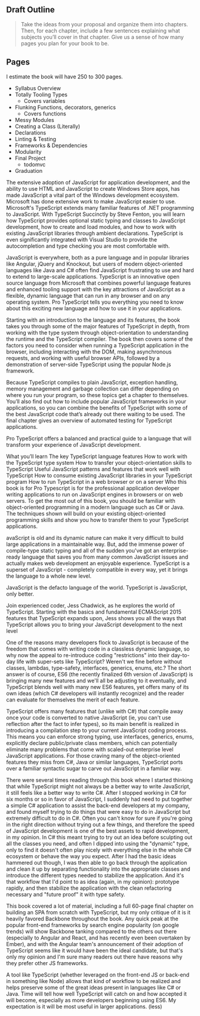 ## Draft Outline

> Take the ideas from your proposal and organize them into chapters. Then, for each chapter, include a few sentences explaining what subjects you’ll cover in that chapter. Give us a sense of how many pages you plan for your book to be.

## Pages

I estimate the book will have 250 to 300 pages.

- Syllabus Overview
- Totally Tooling Types
  - Covers variables
- Flunking Functions, decorators, generics
  - Covers functions
- Messy Modules
- Creating a Class (Literally)
- Declarations
- Linting & Testing
- Frameworks & Dependencies
- Modularity
- Final Project
  - todomvc
- Graduation

The extensive adoption of JavaScript for application development, and the ability to use HTML and JavaScript to create Windows Store apps, has made JavaScript a vital part of the Windows development ecosystem. Microsoft has done extensive work to make JavaScript easier to use. Microsoft's TypeScript extends many familiar features of .NET programming to JavaScript. With TypeScript Succinctly by Steve Fenton, you will learn how TypeScript provides optional static typing and classes to JavaScript development, how to create and load modules, and how to work with existing JavaScript libraries through ambient declarations. TypeScript is even significantly integrated with Visual Studio to provide the autocompletion and type checking you are most comfortable with.

JavaScript is everywhere, both as a pure language and in popular libraries like Angular, jQuery and Knockout, but users of modern object-oriented languages like Java and C# often find JavaScript frustrating to use and hard to extend to large-scale applications. TypeScript is an innovative open source language from Microsoft that combines powerful language features and enhanced tooling support with the key attractions of JavaScript as a flexible, dynamic language that can run in any browser and on any operating system. Pro TypeScript tells you everything you need to know about this exciting new language and how to use it in your applications.

Starting with an introduction to the language and its features, the book takes you through some of the major features of TypeScript in depth, from working with the type system through object-orientation to understanding the runtime and the TypeScript compiler. The book then covers some of the factors you need to consider when running a TypeScript application in the browser, including interacting with the DOM, making asynchronous requests, and working with useful browser APIs, followed by a demonstration of server-side TypeScript using the popular Node.js framework.

Because TypeScript compiles to plain JavaScript, exception handling, memory management and garbage collection can differ depending on where you run your program, so these topics get a chapter to themselves. You’ll also find out how to include popular JavaScript frameworks in your applications, so you can combine the benefits of TypeScript with some of the best JavaScript code that’s already out there waiting to be used. The final chapter gives an overview of automated testing for TypeScript applications.

Pro TypeScript offers a balanced and practical guide to a language that will transform your experience of JavaScript development.

What you’ll learn The key TypeScript language features How to work with the TypeScript type system How to transfer your object-orientation skills to TypeScript Useful JavaScript patterns and features that work well with TypeScript How to consume existing JavaScript libraries in your TypeScript program How to run TypeScript in a web browser or on a server Who this book is for
Pro Typescript is for the professional application developer writing applications to run on JavaScript engines in browsers or on web servers. To get the most out of this book, you should be familiar with object-oriented programming in a modern language such as C# or Java. The techniques shown will build on your existing object-oriented programming skills and show you how to transfer them to your TypeScript applications.

avaScript is old and its dynamic nature can make it very difficult to build large applications in a maintainable way. But, add the immense power of compile-type static typing and all of the sudden you've got an enterprise-ready language that saves you from many common JavaScript issues and actually makes web development an enjoyable experience. TypeScript is a superset of JavaScript - completely compatible in every way, yet it brings the language to a whole new level.

JavaScript is the defacto language of the world. TypeScript is JavaScript, only better.

Join experienced coder, Jess Chadwick, as he explores the world of TypeScript. Starting with the basics and fundamental ECMAScript 2015 features that TypeScript expands upon, Jess shows you all the ways that TypeScript allows you to bring your JavaScript development to the next level

One of the reasons many developers flock to JavaScript is because of the freedom that comes with writing code in a classless dynamic language, so why now the appeal to re-introduce coding "restrictions" into their day-to-day life with super-sets like TypeScript? Weren't we fine before without classes, lambdas, type-safety, interfaces, generics, enums, etc.? The short answer is of course, ES6 (the recently finalized 6th version of JavaScript) is bringing many new features and we'll all be adjusting to it eventually, and TypeScript blends well with many new ES6 features, yet offers many of its own ideas (which C# developers will instantly recognize) and the reader can evaluate for themselves the merit of each feature.

TypeScript offers many features that (unlike with C#) that compile away once your code is converted to native JavaScript (ie, you can't use reflection after the fact to infer types), so its main benefit is realized in introducing a compilation step to your current JavaScript coding process. This means you can enforce strong typing, use interfaces, generics, enums, explicitly declare public/private class members, which can potentially eliminate many problems that come with scaled-out enterprise level JavaScript applications. For those craving many of the object-oriented features they miss from C#, Java or similar languages, TypeScript ports over a familiar syntactic sugar to carve out JavaScript in a familiar way.

There were several times reading through this book where I started thinking that while TypeScript might not always be a better way to write JavaScript, it still feels like a better way to write C#. After I stopped working in C# for six months or so in favor of JavaScript, I suddenly had need to put together a simple C# application to assist the back-end developers at my company, and found myself trying to do things that were easy to do in JavaScript but extremely difficult to do in C#. Often you can't know for sure if you're going in the right direction without trying out a few things, and therefore the speed of JavaScript development is one of the best assets to rapid development, in my opinion. In C# this meant trying to try out an idea before sculpting out all the classes you need, and often I dipped into using the "dynamic" type, only to find it doesn't often play nicely with everything else in the whole C# ecosystem or behave the way you expect. After I had the basic ideas hammered out though, I was then able to go back through the application and clean it up by separating functionality into the appropriate classes and introduce the different types needed to stabilize the application. And it's that workflow that I'd point to as idea (again, in my opinion): prototype rapidly, and then stabilize the application with the clean refactoring necessary and "future proof" it with type safety.

This book covered a lot of material, including a full 60-page final chapter on building an SPA from scratch with TypeScript, but my only critique of it is it heavily favored Backbone throughout the book. Any quick peak at the popular front-end frameworks by search engine popularity (on google trends) will show Backbone tanking compared to the others out there (especially to Angular and React, and has recently even been overtaken by Ember), and with the Angular team's announcement of their adoption of TypeScript seems like it would have been the ideal candidate, but that's only my opinion and I'm sure many readers out there have reasons why they prefer other JS frameworks.

A tool like TypeScript (whether leveraged on the front-end JS or back-end in something like Node) allows that kind of workflow to be realized and helps preserve some of the great ideas present in languages like C# or Java. Time will tell how well TypeScript will catch on and how accepted it will become, especially as more developers beginning using ES6. My expectation is it will be most useful in larger applications. (less)